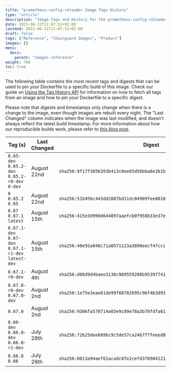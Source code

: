 ```yaml
---
title: "prometheus-config-reloader Image Tags History"
type: "article"
description: "Image Tags and History for the prometheus-config-reloader Chainguard Image"
date: 2023-06-22T11:07:52+02:00
lastmod: 2023-06-22T11:07:52+02:00
draft: false
tags: ["Reference", "Chainguard Images", "Product"]
images: []
menu:
  docs:
    parent: "images-reference"
weight: 700
toc: true
---
```


The following table contains the most recent tags and digests that can be used to pin your Dockerfile to a specific build of this image. Check our guide on [Using the Tag History API](/chainguard/chainguard-images/using-the-tag-history-api/) for information on how to fetch all tags from an image and how to pin your Dockerfile to a specific digest.

Please note that digests and timestamps only change when there is a change to the image, even though images are rebuilt every night. The "Last Changed" column indicates when the image was last modified, and doesn't always reflect the latest build timestamp. For more information about how our reproducible builds work, please refer to [this blog post](https://www.chainguard.dev/unchained/reproducing-chainguards-reproducible-image-builds).

| Tag (s)                                               | Last Changed | Digest                                                                    |
|-------------------------------------------------------|--------------|---------------------------------------------------------------------------|
|  `0.65-dev` `0.65.2-dev` `0.65.2-r0-dev` `0-dev`      | August 22nd  | `sha256:9f17f3056393b413c0ee65d56bba6e2b1b06283c1765eebeb593875057dad4a6` |
|  `0` `0.65.2` `0.65`                                  | August 22nd  | `sha256:51b456c443dd2887bd11dc04909fee8018c4ba491d86f52bd21b7d18cb0ddeb8` |
|  `0.67` `0.67.1` `latest`                             | August 15th  | `sha256:415e3d990d644097aaefcb0f958b33e37efbfeda5a389cb973d97e1ed8028128` |
|  `0.67.1-dev` `0.67-dev` `0.67.1-r1-dev` `latest-dev` | August 15th  | `sha256:40e93a048c71a0571123a3890eecf4fccceffd96835432da3e447b88e3534600` |
|  `0.67.1-r0-dev`                                      | August 4th   | `sha256:d06d9d4baee3136c989559208b953977415bde29e41dbb66832ec2c2a4e15457` |
|  `0.67.0-r0-dev` `0.67.0-dev`                         | August 2nd   | `sha256:1e75e3eae61de99f88782695c96f4b3d93b63e950c64a20c5ab1885380854bfd` |
|  `0.67.0`                                             | August 2nd   | `sha256:9306fa570714a03e9c89e78a3b70fdfa610d1e6ad135270dd17c0cb79c8ef712` |
|  `0.66-dev` `0.66.0-dev` `0.66.0-r1-dev`              | July 28th    | `sha256:72b25dee689bc9c5de57ca24b7f7feeed83cc04b75c16bc5945f69c000f136e6` |
|  `0.66.0` `0.66`                                      | July 26th    | `sha256:0013a94aef61acadc8fe2cefd37098412185b1e28a50dd3fec49ed47a38b28c3` |
